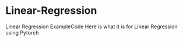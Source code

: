 # Linear-Regression
Linear Regression ExampleCode
Here is what it is for Linear Regression using Pytorch
